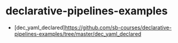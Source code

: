 # declarative-pipelines-examples

* [dec_yaml_declared]https://github.com/sb-courses/declarative-pipelines-examples/tree/master/dec_yaml_declared
